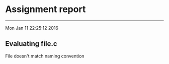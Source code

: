 # Assignment report
---
Mon Jan 11 22:25:12 2016

## Evaluating file.c

File doesn't match naming convention

